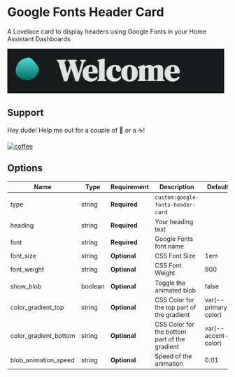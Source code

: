 # Google Fonts Header Card

A Lovelace card to display headers using Google Fonts in your Home Assistant Dashboards

![example](image.png)

## Support

Hey dude! Help me out for a couple of :beers: or a :coffee:!

[![coffee](https://www.buymeacoffee.com/assets/img/custom_images/black_img.png)](https://buymeacoffee.com/bathansneard)

## Options

| Name                  | Type    | Requirement  | Description                                    | Default              |
| -----------------     | ------- | ------------ | -------------------------------------------    | -------------------  |
| type                  | string  | **Required** | `custom:google-fonts-header-card`              |                      |
| heading               | string  | **Required** | Your heading text                              |                      |
| font                  | string  | **Required** | Google Fonts font name                         |                      |
| font_size             | string  | **Optional** | CSS Font Size                                  | 1em                  |
| font_weight           | string  | **Optional** | CSS Font Weight                                | 900                  |
| show_blob             | boolean | **Optional** | Toggle the animated blob                       | false                |
| color_gradient_top    | string  | **Optional** | CSS Color for the top part of the gradient     | var(--primary-color) |
| color_gradient_bottom | string  | **Optional** | CSS Color for the bottom part of the gradient  | var(--accent-color)  |
| blob_animation_speed  | string  | **Optional** | Speed of the animation                         | 0.01                 |
